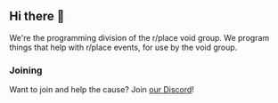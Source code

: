 ## Hi there 👋

We're the programming division of the r/place void group.
We program things that help with r/place events, for use by the void group.

### Joining
Want to join and help the cause? Join [our Discord](https://discord.gg/t3GqDsEDas)!

<!--

**Here are some ideas to get you started:**

🙋‍♀️ A short introduction - what is your organization all about?
🌈 Contribution guidelines - how can the community get involved?
👩‍💻 Useful resources - where can the community find your docs? Is there anything else the community should know?
🍿 Fun facts - what does your team eat for breakfast?
🧙 Remember, you can do mighty things with the power of [Markdown](https://docs.github.com/github/writing-on-github/getting-started-with-writing-and-formatting-on-github/basic-writing-and-formatting-syntax)
-->
